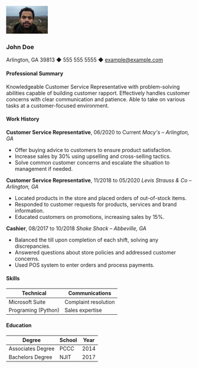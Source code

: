 ![johnDoeImage](johndoe.jpeg)

### John Doe

Arlington, GA 39813 ◆ 555 555 5555 ◆ example@example.com

#### Professional Summary
Knowledgeable Customer Service Representative with problem-solving abilities capable of building customer rapport.  Effectively handles customer concerns with clear communication and patience.  Able to take on various tasks at a customer-focused environment.

#### Work History
**Customer Service Representative**, 06/2020 to Current *Macy's – Arlington,  GA*

* Offer buying advice to customers to ensure product satisfaction.
* Increase sales by 30% using upselling and cross-selling tactics.
* Solve common customer concerns and escalate the situation to management if needed.


**Customer Service Representative**, 11/2018 to 05/2020
*Levis Strauss & Co – Arlington, GA*
* Located products in the store and placed orders of out-of-stock items.
* Responded to customer requests for products, services and brand information.
* Educated customers on promotions, increasing sales by 15%.

**Cashier**, 08/2017 to 10/2018
*Shake Shack – Abbeville, GA*
* Balanced the till upon completion of each shift, solving any discrepancies.
* Answered questions about store policies and addressed customer concerns.
* Used POS system to enter orders and process payments.

#### Skills

| Technical           | Communications       |
| ------------------- | -------------------- |
| Microsoft Suite     | Complaint resolution |
| Programing (Python) | Sales expertise      |

#### Education

| Degree            | School | Year |
| ----------------- |--------|------|
| Associates Degree | PCCC   | 2014 |
| Bachelors Degree  | NJIT   | 2017 |
